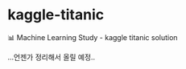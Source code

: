 # kaggle-titanic
:bar_chart: Machine Learning Study - kaggle titanic solution


...언젠가 정리해서 올릴 예정..
